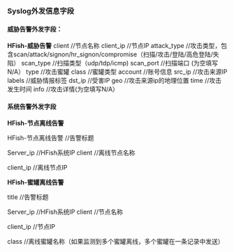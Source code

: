 ### Syslog外发信息字段

#### 威胁告警外发字段：

**HFish-威胁告警**
client                //节点名称
client_ip             //节点IP
attack_type            //攻击类型，包含scan/attack/signon/hr_signon/compromise（扫描/攻击/登陆/高危登陆/失陷）
scan_type                //扫描类型（udp/tdp/icmp)
scan_port                //扫描端口 (为空填写N/A）
type                       //攻击蜜罐 
class                       //蜜罐类型
account              //账号信息
src_ip               //攻击来源IP
labels             //威胁情报标签
dst_ip               //受害IP
geo                //攻击来源ip的地理位置
time                //攻击发生时间
info                //攻击详情(为空填写N/A）



#### 系统告警外发字段

**HFish-节点离线告警**

HFish-节点离线告警       //告警标题

Server_ip            //HFish系统IP
client                //离线节点名称

client_ip           //离线节点IP

**HFish-蜜罐离线告警**

title                //告警标题

Server_ip         //HFish系统IP
client              //节点名称

client_ip          //节点IP

class             //离线蜜罐名称（如果监测到多个蜜罐离线，多个蜜罐在一条记录中发送）

 
